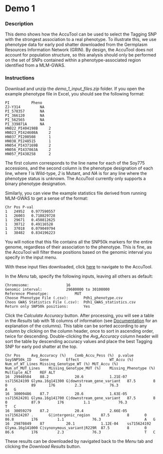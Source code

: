 # Demo 1

### Description

This demo shows how the AccuTool can be used to select the Tagging SNP with the strongest association to a real phenotype. To illustrate this, we use phenotype data for early pod shatter downloaded from the Germplasm Resources Information Network (GRIN). By design, the AccuTool does not account for population structure, so this analysis should only be performed on the set of SNPs contained within a phenotype-associated region identified from a MLM-GWAS. 

### Instructions

Download and unzip the _demo_1_input_files.zip_ folder. If you open the example phenotype file in Excel, you should see the following format:
```
PI			Pheno
ZJ-Y314			NA
PI_578357		NA
PI_366120		NA
PI_562565		NA
PI_339871A		NA
HN022_PI404198B		2
HN023_PI424608A		2
HN037_PI200508		1
HN038_PI248515		1
HN054_PI437169B		2
HN056_PI437863A		2
HN057_PI438258		2
```
The first column corresponds to the line name for each of the Soy775 accessions, and the second column is the phenotype designation of each line, where _1_ is Wild-type, _2_ is Mutant, and _NA_ is for any line where the phenotype status is unknown. The AccuTool currently only supports a binary phenotype designation.

Similarly, you can view the example statistics file derived from running MLM-GWAS to get a sense of the format:
```
Chr	Pos	P-val
1	24952	0.977590557
1	26003	0.718829728
1	29671	0.450812625
1	30712	0.49116528
1	37018	0.079049794
1	38482	0.834196223
```
You will notice that this file contains all the SNP50k markers for the entire genome, regardless of their association to the phenotype. This is fine, as the AccuTool will filter these positions based on the genomic interval you specify in the input menu.

With these input files downloaded, click [here](http://soykb.org/Accuracy) to navigate to the AccuTool.

In the _Menu_ tab, specify the following inputs, leaving all others as default:
```
Chromosome: 				16
Genomic interval: 			29680000 to 30100000
Reference Phenotype: 			MUT
Choose Phenotype File (.csv): 		Pdh1_phenotype.csv
Choos GWAS Statistics File (.csv): 	Pdh1_GWAS_statistics.csv
Return only SNP50k positions: 		Yes
```
Click the _Calculate Accuracy_ button. After processing, you will see a table in the _Results_ tab with 18 columns of information (see [Documentation](/nad7wf/AccuTool/README.md#output-fields:) for an explanation of the columns). This table can be sorted according to any column by clicking on the column header, once to sort in ascending order, twice for descending. Double-clicking the _Avg_Accuracy_ column header will sort the table by descending accuracy values and place the best Tagging SNP for early pod shatter at the top.
```
Chr	Pos		Avg_Accuracy (%)	Comb_Accu_Pess (%)	p.value		SoySNP50k_ID	Gene		Effect				WT_Accu (%)	Num_of_WT_Lines	Missing_Genotype_WT (%)	MUT_Accu (%)	Num_of_MUT_Lines	Missing_Genotype_MUT (%)	Missing_Phenotype (%)	Multiple_ALT	REF	ALT
16	29940504	88.2			20.6			1.21E-07	ss715624199	Glyma.16g141300	G|downstream_gene_variant	87.5		8		0			89		176			2.3				76.3					A	G
16	30009486	87.7			20.6			1.63E-05	ss715624201	Glyma.16g141700	C|downstream_gene_variant	87.5		8		0			87.9		176			1.1				76.3					T	C
16	30059279	87.2			20.4			2.66E-05	ss715624207	.		G|intergenic_region		87.5		8		0			86.8		176			1.1				76.3					A	G
16	29870849	87			20.1			1.12E-04	ss715624192	Glyma.16g141000	C|synonymous_variant|R229R	87.5		8		0			86.6		176			2.3				76.3					T	C
```
These results can be downloaded by navigated back to the _Menu_ tab and clicking the _Download Results_ button.

